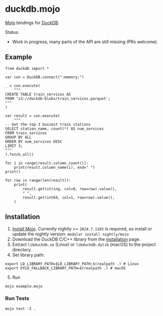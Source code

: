 # duckdb.mojo

[Mojo](https://www.modular.com/mojo) bindings for [DuckDB](https://duckdb.org/).

Status:
- Work in progress, many parts of the API are still missing (PRs welcome).

## Example

```mojo
from duckdb import *

var con = DuckDB.connect(":memory:")

_ = con.execute(
    """
CREATE TABLE train_services AS
FROM 's3://duckdb-blobs/train_services.parquet';
"""
)

var result = con.execute(
    """
-- Get the top-3 busiest train stations
SELECT station_name, count(*) AS num_services
FROM train_services
GROUP BY ALL
ORDER BY num_services DESC
LIMIT 3;
"""
).fetch_all()

for i in range(result.column_count()):
    print(result.column_name(i), end=" ")
print()

for row in range(len(result)):
    print(
        result.get(string, col=0, row=row).value(),
        " ",
        result.get(int64, col=1, row=row).value(),
    )
```

## Installation

1. [Install Mojo](https://docs.modular.com/mojo/manual/get-started#1-install-mojo). Currently nightly >= `2024.7.1105` is required, so install or update the nightly version: `modular install nightly/mojo`
2. Download the DuckDB C/C++ library from the [installation](https://duckdb.org/docs/installation/?version=stable&environment=cplusplus) page.
3. Extract `libduckdb.so` (Linux) or `libduckdb.dylib` (macOS) to the project directory.
4. Set library path:
```shell
export LD_LIBRARY_PATH=$LD_LIBRARY_PATH:$(realpath .) # Linux
export DYLD_FALLBACK_LIBRARY_PATH=$(realpath .) # macOS
```
5. Run
``` shell
mojo example.mojo
```

### Run Tests

```shell
mojo test -I .
```